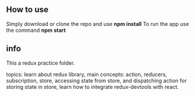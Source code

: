## How to use

Simply download or clone the repo and use **npm install**
To run the app use the command **npm start**

## info
This a redux practice folder.

topics:
  learn about redux library,
  main concepts: action, reducers, subscription, store,
  accessing state from store, and dispatching action for storing state in store,
  learn how to integrate redux-devtools with react.

